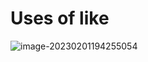 # Uses of like

![image-20230201194255054](D:\2023年\学习笔记总结\english-learning\日常积累\cambridgeenglish\assets\useOfLike.png)